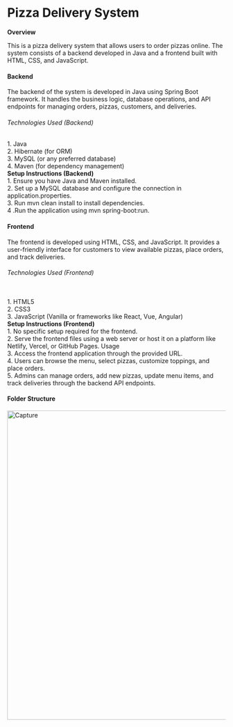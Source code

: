 <h1>Pizza Delivery System</h1>
<b>Overview</b>
<p>
This is a pizza delivery system that allows users to order pizzas online. The system consists of a backend developed in Java and a frontend built with HTML, CSS, and JavaScript.
</p>

<h4>Backend</h4>
<p>The backend of the system is developed in Java using Spring Boot framework. It handles the business logic, database operations, and API endpoints for managing orders, pizzas, customers, and deliveries.</p>

<h6>Technologies Used (Backend)</h6>
1. Java <br>
2. Hibernate (for ORM) <br>
3. MySQL (or any preferred database) <br>
4. Maven (for dependency management) <br>
<b>Setup Instructions (Backend)</b> <br>
1. Ensure you have Java and Maven installed. <br>
2. Set up a MySQL database and configure the connection in application.properties.<br>
3. Run mvn clean install to install dependencies.<br>
4 .Run the application using mvn spring-boot:run.<br>
<h4>Frontend</h4>
<p>The frontend is developed using HTML, CSS, and JavaScript. It provides a user-friendly interface for customers to view available pizzas, place orders, and track deliveries.</p>

<h6>Technologies Used (Frontend)</h6><br>
1. HTML5<br>
2. CSS3<br>
3. JavaScript (Vanilla or frameworks like React, Vue, Angular)<br>
<b>Setup Instructions (Frontend)</b><br>
1. No specific setup required for the frontend.<br>
2. Serve the frontend files using a web server or host it on a platform like Netlify, Vercel, or GitHub Pages.
Usage<br>
3. Access the frontend application through the provided URL.<br>
4. Users can browse the menu, select pizzas, customize toppings, and place orders.<br>
5. Admins can manage orders, add new pizzas, update menu items, and track deliveries through the backend API endpoints.<br>


<h4>Folder Structure</h4>
<img width="711" alt="Capture" src="https://github.com/Dmnep58/Pizza-Delivery-System/assets/89973994/46cb7a70-39ba-4f0d-b237-3dd3563ebb19">



